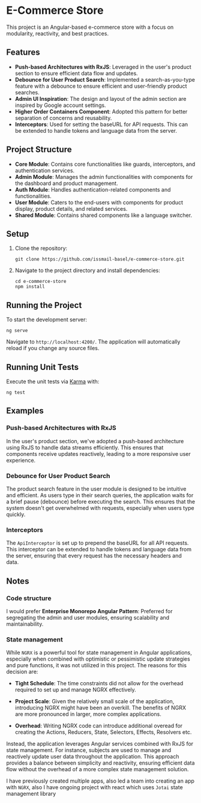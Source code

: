 
# E-Commerce Store

This project is an Angular-based e-commerce store with a focus on modularity, reactivity, and best practices.

## Features

- **Push-based Architectures with RxJS**: Leveraged in the user's product section to ensure efficient data flow and updates.
- **Debounce for User Product Search**: Implemented a search-as-you-type feature with a debounce to ensure efficient and user-friendly product searches.
- **Admin UI Inspiration**: The design and layout of the admin section are inspired by Google account settings.
- **Higher Order Containers Component**: Adopted this pattern for better separation of concerns and reusability.
- **Interceptors**: Used for setting the baseURL for API requests. This can be extended to handle tokens and language data from the server.

## Project Structure

- **Core Module**: Contains core functionalities like guards, interceptors, and authentication services.
- **Admin Module**: Manages the admin functionalities with components for the dashboard and product management.
- **Auth Module**: Handles authentication-related components and functionalities.
- **User Module**: Caters to the end-users with components for product display, product details, and related services.
- **Shared Module**: Contains shared components like a language switcher.

## Setup

1. Clone the repository:
   ```
   git clone https://github.com/issmail-basel/e-commerce-store.git
   ```

2. Navigate to the project directory and install dependencies:
   ```
   cd e-commerce-store
   npm install
   ```

## Running the Project

To start the development server:
```
ng serve
```
Navigate to `http://localhost:4200/`. The application will automatically reload if you change any source files.

## Running Unit Tests

Execute the unit tests via [Karma](https://karma-runner.github.io) with:
```
ng test
```

## Examples

### Push-based Architectures with RxJS

In the user's product section, we've adopted a push-based architecture using RxJS to handle data streams efficiently. This ensures that components receive updates reactively, leading to a more responsive user experience.

### Debounce for User Product Search

The product search feature in the user module is designed to be intuitive and efficient. As users type in their search queries, the application waits for a brief pause (debounce) before executing the search. This ensures that the system doesn't get overwhelmed with requests, especially when users type quickly.

### Interceptors

The `ApiInterceptor` is set up to prepend the baseURL for all API requests. This interceptor can be extended to handle tokens and language data from the server, ensuring that every request has the necessary headers and data.

## Notes

### Code structure

I would prefer **Enterprise Monorepo Angular Pattern**: Preferred for segregating the admin and user modules, ensuring scalability and maintainability.

### State management


While `NGRX` is a powerful tool for state management in Angular applications, especially when combined with optimistic or pessimistic update strategies and pure functions, it was not utilized in this project. The reasons for this decision are:

- **Tight Schedule**: The time constraints did not allow for the overhead required to set up and manage NGRX effectively.
  
- **Project Scale**: Given the relatively small scale of the application, introducing NGRX might have been an overkill. The benefits of NGRX are more pronounced in larger, more complex applications.
  
- **Overhead**: Writing NGRX code can introduce additional overead for creating the Actions, Reducers, State, Selectors, Effects, Resolvers etc.

Instead, the application leverages Angular services combined with RxJS for state management. For instance, subjects are used to manage and reactively update user data throughout the application. This approach provides a balance between simplicity and reactivity, ensuring efficient data flow without the overhead of a more complex state management solution.

I have previously created multiple apps, also led a team into creating an app with `NGRX`, also I have ongoing project with react which uses `Jotai` state management library